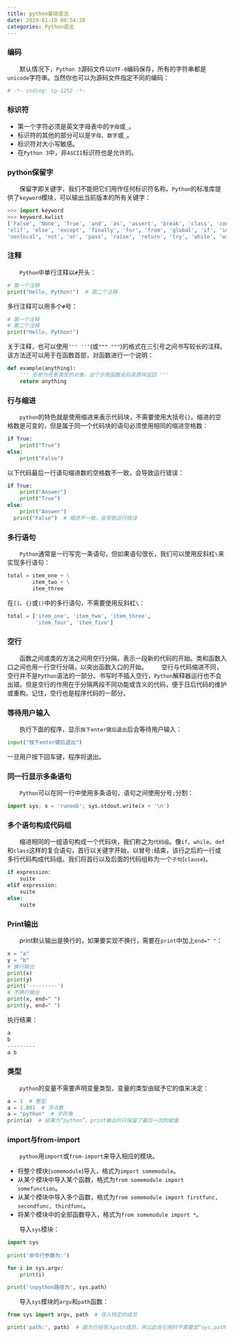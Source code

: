 ```yaml
---
title: python基础语法
date: 2019-01-10 08:54:28
categories: Python语法
---
```

### 编码

&emsp;&emsp;默认情况下，`Python 3`源码文件以`UTF-8`编码保存，所有的字符串都是`unicode`字符串。当然你也可以为源码文件指定不同的编码：

``` python
# -*- coding: cp-1252 -*-
```

### 标识符

- 第一个字符必须是英文字母表中的`字母`或`_`。
- 标识符的其他的部分可以是`字母`、`数字`或`_`。
- 标识符对大小写敏感。
- 在`Python 3`中，非`ASCII`标识符也是允许的。

### python保留字

&emsp;&emsp;保留字即关键字，我们不能把它们用作任何标识符名称。`Python`的标准库提供了`keyword`模块，可以输出当前版本的所有关键字：

``` python
>>> import keyword
>>> keyword.kwlist
['False', 'None', 'True', 'and', 'as', 'assert', 'break', 'class', 'continue', 'def', 'del',
'elif', 'else', 'except', 'finally', 'for', 'from', 'global', 'if', 'import', 'in', 'is', 'lambda',
'nonlocal', 'not', 'or', 'pass', 'raise', 'return', 'try', 'while', 'with', 'yield']
```

### 注释

&emsp;&emsp;`Python`中单行注释以`#`开头：

``` python
# 第一个注释
print("Hello, Python!")  # 第二个注释
```

多行注释可以用多个`#`号：

``` python
# 第一个注释
# 第二个注释
print("Hello, Python!")
```

关于注释，也可以使用`''' '''`(或`""" """`)的格式在三引号之间书写较长的注释。该方法还可以用于在函数首部，对函数进行一个说明：

``` python
def example(anything):
    ''' 形参为任意类型的对象，这个示例函数会将其原样返回 '''
    return anything
```

### 行与缩进

&emsp;&emsp;`python`的特色就是使用缩进来表示代码块，不需要使用大括号`{}`。缩进的空格数是可变的，但是属于同一个代码块的语句必须使用相同的缩进空格数：

``` python
if True:
    print("True")
else:
    print("False")
```

以下代码最后一行语句缩进数的空格数不一致，会导致运行错误：

``` python
if True:
    print("Answer")
    print("True")
else:
    print("Answer")
  print("False")  # 缩进不一致，会导致运行错误
```

### 多行语句

&emsp;&emsp;`Python`通常是一行写完一条语句，但如果语句很长，我们可以使用反斜杠`\`来实现多行语句：

``` python
total = item_one + \
        item_two + \
        item_three
```

在`[]`、`{}`或`()`中的多行语句，不需要使用反斜杠`\`：

``` python
total = ['item_one', 'item_two', 'item_three',
         'item_four', 'item_five']
```

### 空行

&emsp;&emsp;函数之间或类的方法之间用空行分隔，表示一段新的代码的开始。类和函数入口之间也用一行空行分隔，以突出函数入口的开始。
&emsp;&emsp;空行与代码缩进不同，空行并不是`Python`语法的一部分。书写时不插入空行，`Python`解释器运行也不会出错。但是空行的作用在于分隔两段不同功能或含义的代码，便于日后代码的维护或重构。记住，空行也是程序代码的一部分。

### 等待用户输入

&emsp;&emsp;执行下面的程序，显示`按下enter键后退出`后会等待用户输入：

``` python
input("按下enter键后退出")
```

一旦用户按下回车键，程序将退出。

### 同一行显示多条语句

&emsp;&emsp;`Python`可以在同一行中使用多条语句，语句之间使用分号`;`分割：

``` python
import sys; x = 'runoob'; sys.stdout.write(x + '\n')
```

### 多个语句构成代码组

&emsp;&emsp;缩进相同的一组语句构成一个代码块，我们称之为`代码组`。像`if`、`while`、`def`和`class`这样的复合语句，首行以关键字开始，以冒号`:`结束，该行之后的一行或多行代码构成代码组。我们将首行以及后面的代码组称为一个`子句`(`clause`)。

``` python
if expression:
    suite
elif expression:
    suite
else:
    suite
```

### Print输出

&emsp;&emsp;print默认输出是换行的，如果要实现不换行，需要在`print`中加上`end=" "`：

``` python
x = "a"
y = "b"
# 换行输出
print(x)
print(y)
print('---------')
# 不换行输出
print(x, end=" ")
print(y, end=" ")
```

执行结果：

``` python
a
b
---------
a b
```

### 类型

&emsp;&emsp;`python`的变量不需要声明变量类型，变量的类型由赋予它的值来决定：

``` python
a = 1  # 整型
a = 1.001  # 浮点数
a = "python"  # 字符串
print(a)  # 结果为“python”。print输出时只保留了最后一次的赋值
```

### import与from-import

&emsp;&emsp;`python`用`import`或`from-import`来导入相应的模块。

- 将整个模块(`somemodule`)导入，格式为`import somemodule`。
- 从某个模块中导入某个函数，格式为`from somemodule import somefunction`。
- 从某个模块中导入多个函数，格式为`from somemodule import firstfunc, secondfunc, thirdfunc`。
- 将某个模块中的全部函数导入，格式为`from somemodule import *`。

&emsp;&emsp;导入`sys`模块：

``` python
import sys
​
print('命令行参数为:')

for i in sys.argv:
    print(i)

print('\npython路径为', sys.path)
```

&emsp;&emsp;导入`sys`模块的`argv`和`path`函数：

``` python
from sys import argv, path  # 导入特定的成员
​
print('path:', path)  # 因为已经导入path成员，所以此处引用时不需要加“sys.path”
```